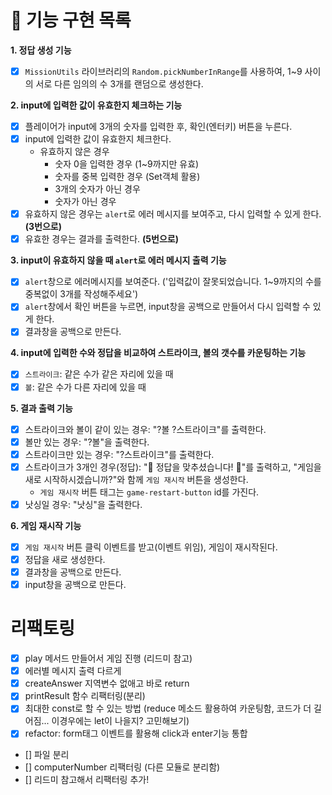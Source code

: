 # 🎯 기능 구현 목록  

**1. 정답 생성 기능**
  - [x] `MissionUtils` 라이브러리의 `Random.pickNumberInRange`를 사용하여, 1~9 사이의 서로 다른 임의의 수 3개를 랜덤으로 생성한다. 

**2. input에 입력한 값이 유효한지 체크하는 기능**
  - [x] 플레이어가 input에 3개의 숫자를 입력한 후, 확인(엔터키) 버튼을 누른다. 
  - [x] input에 입력한 값이 유효한지 체크한다. 
    - 유효하지 않은 경우 
      - 숫자 0을 입력한 경우 (1~9까지만 유효)
      - 숫자를 중복 입력한 경우 (Set객체 활용)
      - 3개의 숫자가 아닌 경우
      - 숫자가 아닌 경우  
  - [x] 유효하지 않은 경우는 `alert`로 에러 메시지를 보여주고, 다시 입력할 수 있게 한다. **(3번으로)**
  - [x] 유효한 경우는 결과를 출력한다. **(5번으로)**

**3. input이 유효하지 않을 때 `alert`로 에러 메시지 출력 기능**
  - [x] `alert`창으로 에러메시지를 보여준다. ('입력값이 잘못되었습니다. 1~9까지의 수를 중복없이 3개를 작성해주세요')
  - [x] `alert`창에서 확인 버튼을 누르면, input창을 공백으로 만들어서 다시 입력할 수 있게 한다. 
  - [x] 결과창을 공백으로 만든다. 

**4. input에 입력한 수와 정답을 비교하여 스트라이크, 볼의 갯수를 카운팅하는 기능**
- [x] `스트라이크`: 같은 수가 같은 자리에 있을 때
- [x] `볼`: 같은 수가 다른 자리에 있을 때 

**5. 결과 출력 기능**
- [x] 스트라이크와 볼이 같이 있는 경우: "?볼 ?스트라이크"를 출력한다. 
- [x] 볼만 있는 경우: "?볼"을 출력한다. 
- [x] 스트라이크만 있는 경우: "?스트라이크"를 출력한다. 
- [x] 스트라이크가 3개인 경우(정답):  "🎉 정답을 맞추셨습니다! 🎉"를 출력하고, "게임을 새로 시작하시겠습니까?"와 함께 `게임 재시작` 버튼을 생성한다.
  - `게임 재시작` 버튼 태그는 `game-restart-button` id를 가진다.  
- [x] 낫싱일 경우: "낫싱"을 출력한다. 

**6. 게임 재시작 기능**
- [x] `게임 재시작` 버튼 클릭 이벤트를 받고(이벤트 위임), 게임이 재시작된다. 
- [x] 정답을 새로 생성한다.  
- [x] 결과창을 공백으로 만든다. 
- [x] input창을 공백으로 만든다. 

# 리팩토링 
- [x] play 메서드 만들어서 게임 진행 (리드미 참고)
- [x] 에러별 메시지 출력 다르게
- [x] createAnswer 지역변수 없애고 바로 return 
- [x] printResult 함수 리팩터링(분리)
- [x] 최대한 const로 할 수 있는 방법 (reduce 메소드 활용하여 카운팅함, 코드가 더 길어짐... 이경우에는 let이 나을지? 고민해보기)
- [x] refactor: form태그 이벤트를 활용해 click과 enter기능 통합 
- [] 파일 분리 
- [] computerNumber 리팩터링 (다른 모듈로 분리함)
- [] 리드미 참고해서 리팩터링 추가!